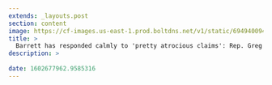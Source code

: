 ```yaml
--- 
extends: _layouts.post 
section: content 
image: https://cf-images.us-east-1.prod.boltdns.net/v1/static/694940094001/72ce32c1-cd2f-492a-9b14-2b4cc660758c/9a9c64ab-319d-498e-be9a-cf98eddfac99/1280x720/match/image.jpg 
title: > 
  Barrett has responded calmly to 'pretty atrocious claims': Rep. Greg Steube 
description: > 
   
date: 1602677962.9585316 
--- 
```

